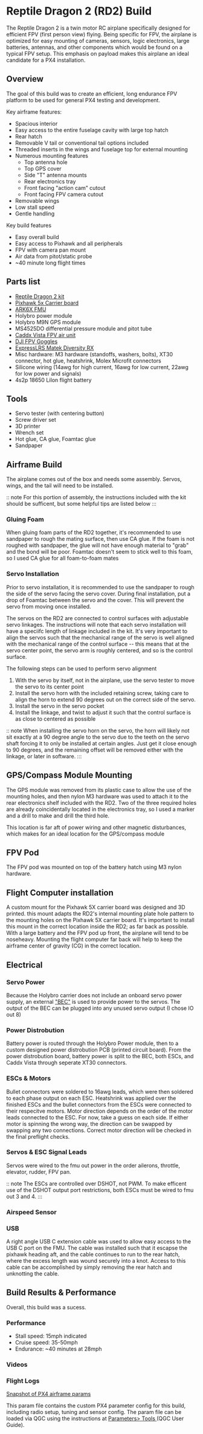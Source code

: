 # Reptile Dragon 2 (RD2) Build
The Reptile Dragon 2 is a twin motor RC airplane specifically designed for efficient FPV (first person view) flying.
Being specific for FPV, the airplane is optimized for easy mounting of cameras, sensors, logic electronics, large batteries, antennas, and other components which would be found on a typical FPV setup. 
This emphasis on payload makes this airplane an ideal candidate for a PX4 installation.

## Overview

The goal of this build was to create an efficient, long endurance FPV platform to be used for general PX4 testing and development.

Key airframe features:

- Spacious interior
- Easy access to the entire fuselage cavity with large top hatch
- Rear hatch
- Removable V tail or conventional tail options included
- Threaded inserts in the wings and fuselage top for external mounting
- Numerous mounting features
  - Top antenna hole
  - Top GPS cover
  - Side "T" antenna mounts
  - Rear electronics tray
  - Front facing "action cam" cutout
  - Front facing FPV camera cutout 
- Removable wings
- Low stall speed
- Gentle handling 

Key build features

- Easy overall build
- Easy access to Pixhawk and all peripherals
- FPV with camera pan mount
- Air data from pitot/static probe
- ~40 minute long flight times

## Parts list

- [Reptile Dragon 2 kit](https://usa.banggood.com/REPTILE-DRAGON-2-1200mm-Wingspan-Twin-Motor-Double-Tail-EPP-FPV-RC-Airplane-KIT-or-PNP-p-1805237.html?cur_warehouse=CN&ID=531466)
- [Pixhawk 5x Carrier board](https://shop.holybro.com/pixhawk-5x_p1279.html)
- [ARK6X FMU](https://arkelectron.com/product/arkv6x/)
- Holybro power module
- Holybro M9N GPS module
- MS4525DO differential pressure module and pitot tube
- [Caddx Vista FPV air unit](https://caddxfpv.com/products/caddx-vista-kit)
- [DJI FPV Goggles](https://www.dji.com/fpv)
- [ExpressLRS Matek Diversity RX](http://www.mateksys.com/?portfolio=elrs-r24)
- Misc hardware: M3 hardware (standoffs, washers, bolts), XT30 connector, hot glue, heatshrink, Molex Microfit connectors
- Silicone wiring (14awg for high current, 16awg for low current, 22awg for low power and signals)
- 4s2p 18650 LiIon flight battery

## Tools
- Servo tester (with centering button)
- Screw driver set
- 3D printer
- Wrench set
- Hot glue, CA glue, Foamtac glue
- Sandpaper

## Airframe Build

The airplane comes out of the box and needs some assembly.
Servos, wings, and the tail will need to be installed.

:: note
For this portion of assembly, the instructions included with the kit should be sufficent, but some helpful tips are listed below
:::

### Gluing Foam
When gluing foam parts of the RD2 together, it's recommended to use sandpaper to rough the mating surface, then use CA glue.
If the foam is not roughed with sandpaper, the glue will not have enough material to "grab" and the bond will be poor.
Foamtac doesn't seem to stick well to this foam, so I used CA glue for all foam-to-foam mates

### Servo Installation
Prior to servo installation, it is recommended to use the sandpaper to rough the side of the servo facing the servo cover. During final installation, put a drop of Foamtac between the servo and the cover. This will prevent the servo from moving once installed.

The servos on the RD2 are connected to control surfaces with adjustable servo linkages.
The instructions will note that each servo installation will have a speciifc length of linkage included in the kit. 
It's very important to align the servos such that the mechanical range of the servo is well aligned with the mechanical range of the control surface -- this means that at the servo center point, the servo arm is roughly centered, and so is the control surface. 

The following steps can be used to perform servo alignment
1. With the servo by itself, not in the airplane, use the servo tester to move the servo to its center point
2. Install the servo horn with the included retaining screw, taking care to align the horn to extend 90 degrees out on the correct side of the servo. 
3. Install the servo in the servo pocket
4. Install the linkage, and twist to adjust it such that the control surface is as close to centered as possible

:: note
When installing the servo horn on the servo, the horn will likely not sit exactly at a 90 degree angle to the servo due to the teeth on the servo shaft forcing it to only be installed at certain angles. 
Just get it close enough to 90 degrees, and the remaining offset will be removed either with the linkage, or later in software.
:::

## GPS/Compass Module Mounting

The GPS module was removed from its plastic case to allow the use of the mounting holes, and then nylon M3 hardware was used to attach it to the rear electronics shelf included with the RD2. Two of the three required holes are already coincidentally located in the electronics tray, so I used a marker and a drill to make and drill the third hole. 

This location is far aft of power wiring and other magnetic disturbances, which makes for an ideal location for the GPS/compass module

## FPV Pod

The FPV pod was mounted on top of the battery hatch using M3 nylon hardware.

## Flight Computer installation 

A custom mount for the Pixhawk 5X carrier board was designed and 3D printed. this mount adapts the RD2's internal mounting plate hole pattern to the mounting holes on the Pixhawk 5X carrier board.
It's important to install this mount in the correct location inside the RD2; as far back as possible.
With a large battery and the FPV pod up front, the airplane will tend to be noseheavy.
Mounting the flight computer far back will help to keep the airframe center of gravity (CG) in the correct location.

## Electrical

### Servo Power
Because the Holybro carrier does not include an onboard servo power supply, an external ["BEC"](https://en.wikipedia.org/wiki/Battery_eliminator_circuit) is used to provide power to the servos. The output of the BEC can be plugged into any unused servo output (I chose IO out 8)

### Power Distrobution

Battery power is routed through the Holybro Power module, then to a custom designed power distrobution PCB (printed circuit board).
From the power distrobution board, battery power is split to the BEC, both ESCs, and Caddx Vista through seperate XT30 connectors.

### ESCs & Motors
Bullet connectors were soldered to 16awg leads, which were then soldered to each phase output on each ESC.
Heatshrink was applied over the finished ESCs and the bullet connectors from the ESCs were connected to their respecitve motors. 
Motor direction depends on the order of the motor leads connected to the ESC.
For now, take a guess on each side. If either motor is spinning the wrong way, the direction can be swapped by swapping any two connections. 
Correct motor direction will be checked in the final preflight checks.

### Servos & ESC Signal Leads
Servos were wired to the fmu out power in the order ailerons, throttle, elevator, rudder, FPV pan.

:: note
The ESCs are controlled over DSHOT, not PWM. To make efficent use of the DSHOT output port restrictions, both ESCs must be wired to fmu out 3 and 4.
:::

### Airspeed Sensor

### USB

A right angle USB C extension cable was used to allow easy access to the USB C port on the FMU.
The cable was installed such that it escapse the pixhawk heading aft, and the cable continues to run to the rear hatch, where the excess length was wound securely into a knot.
Access to this cable can be accomplished by simply removing the rear hatch and unknotting the cable.




## Build Results & Performance

Overall, this build was a sucess.


### Performance
- Stall speed: 15mph indicated
- Cruise speed: 35-50mph
- Endurance: ~40 minutes at 28mph

### Videos

### Flight Logs

[Snapshot of PX4 airframe params]()

This param file contains the custom PX4 parameter config for this build, including radio setup, tuning and sensor config.
The param file can be loaded via QGC using the instructions at [Parameters> Tools ](https://docs.qgroundcontrol.com/master/en/SetupView/Parameters.html#tools) (QGC User Guide).